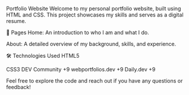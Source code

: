  Portfolio Website
Welcome to my personal portfolio website, built using HTML and CSS. This project showcases my skills and serves as a digital resume.

📄 Pages
Home: An introduction to who I am and what I do.

About: A detailed overview of my background, skills, and experience.

🛠️ Technologies Used
HTML5

CSS3
DEV Community
+9
webportfolios.dev
+9
Daily.dev
+9

Feel free to explore the code and reach out if you have any questions or feedback!

